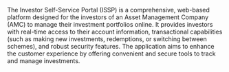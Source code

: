 The Investor Self-Service Portal (ISSP) is a comprehensive, web-based platform designed 
for the investors of an Asset Management Company (AMC) to manage their investment 
portfolios online. It provides investors with real-time access to their account information, 
transactional capabilities (such as making new investments, redemptions, or switching 
between schemes), and robust security features. The application aims to enhance the customer 
experience by offering convenient and secure tools to track and manage investments.
